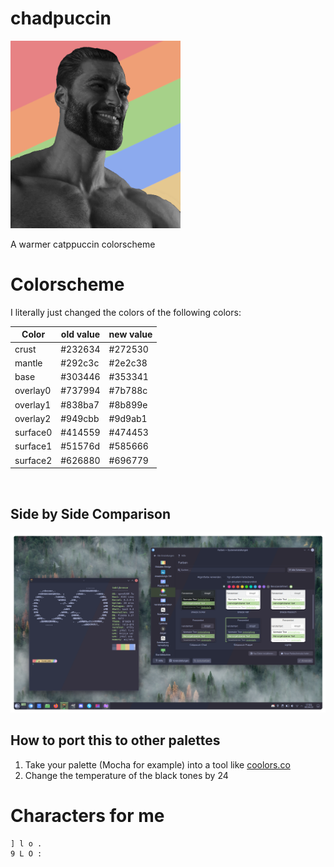 # chadpuccin
<img src=".assets/chadpuccin.png" height="300px">


A warmer catppuccin colorscheme


# Colorscheme
I literally just changed the colors of the following colors:

| Color | old value | new value |
| ---- | ---- | ---- |
| crust | #232634 | #272530 |
| mantle | #292c3c | #2e2c38 |
| base | #303446 | #353341 |
| overlay0 | #737994 | #7b788c |
| overlay1 | #838ba7 | #8b899e |
| overlay2 | #949cbb | #9d9ab1 |
| surface0 | #414559 | #474453 |
| surface1 | #51576d | #585666 |
| surface2 | #626880 | #696779 |

<br>

## Side by Side Comparison
<img src=".assets/res.webp"/>

<br>

## How to port this to other palettes
1. Take your palette (Mocha for example) into a tool like [coolors.co](https://coolors.co/)
2. Change the temperature of the black tones by 24

# Characters for me
``` 
] l o .
9 L O :
``` 